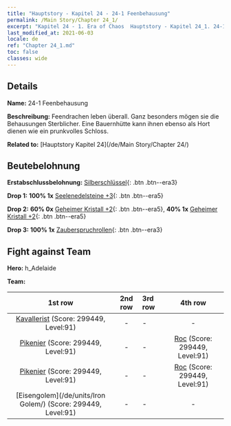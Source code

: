 ```yaml
---
title: "Hauptstory - Kapitel 24 - 24-1 Feenbehausung"
permalink: /Main Story/Chapter 24_1/
excerpt: "Kapitel 24 - 1. Era of Chaos  Hauptstory - Kapitel 24_1. 24-1 Feenbehausung"
last_modified_at: 2021-06-03
locale: de
ref: "Chapter 24_1.md"
toc: false
classes: wide
---
```


## Details

 **Name:** 24-1 Feenbehausung

 **Beschreibung:** Feendrachen leben überall. Ganz besonders mögen sie die Behausungen Sterblicher. Eine Bauernhütte kann ihnen ebenso als Hort dienen wie ein prunkvolles Schloss.

 **Related to:** [Hauptstory Kapitel 24](/de/Main Story/Chapter 24/)

## Beutebelohnung

 **Erstabschlussbelohnung:** [Silberschlüssel](/ItemsDE/con_693/){: .btn .btn--era3}

 **Drop 1:** **100% 1x** [Seelenedelsteine +3](/ItemsDE/mat_86/){: .btn .btn--era5}

 **Drop 2:** **60% 0x** [Geheimer Kristall +2](/ItemsDE/mat_80/){: .btn .btn--era5}, **40% 1x** [Geheimer Kristall +2](/ItemsDE/mat_80/){: .btn .btn--era5}

 **Drop 3:** **100% 1x** [Zauberspruchrollen](/ItemsDE/con_694/){: .btn .btn--era3}


## Fight against Team
 **Hero:** h_Adelaide

 **Team:**


  | 1st row | 2nd row | 3rd row | 4th row |
  |:----:|:----:|:----|:----:|
  | [Kavallerist](/de/units/Cavalier/) (Score: 299449, Level:91)  | - | - | - |
  | [Pikenier](/de/units/Pikeman/) (Score: 299449, Level:91)  | - | - | [Roc](/de/units/Roc/) (Score: 299449, Level:91)  |
  | [Pikenier](/de/units/Pikeman/) (Score: 299449, Level:91)  | - | - | [Roc](/de/units/Roc/) (Score: 299449, Level:91)  |
  | [Eisengolem](/de/units/Iron Golem/) (Score: 299449, Level:91)  | - | - | - |


